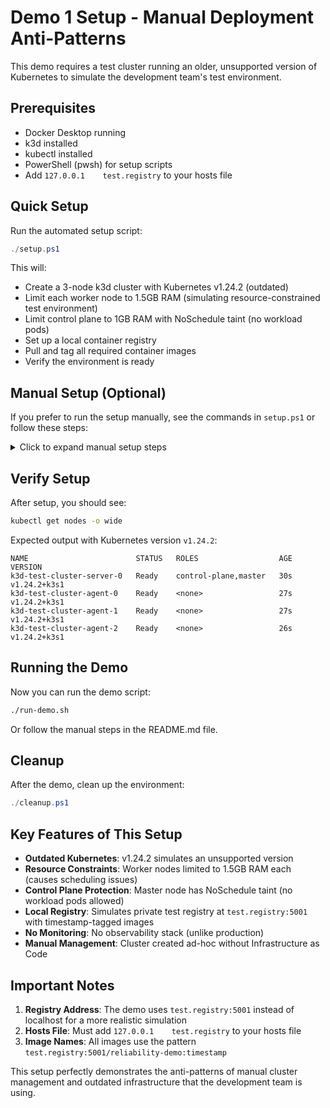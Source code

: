 # Demo 1 Setup - Manual Deployment Anti-Patterns

This demo requires a test cluster running an older, unsupported version of Kubernetes to simulate the development team's test environment.

## Prerequisites

- Docker Desktop running
- k3d installed
- kubectl installed
- PowerShell (pwsh) for setup scripts
- Add `127.0.0.1    test.registry` to your hosts file

## Quick Setup

Run the automated setup script:

```powershell
./setup.ps1
```

This will:
- Create a 3-node k3d cluster with Kubernetes v1.24.2 (outdated)
- Limit each worker node to 1.5GB RAM (simulating resource-constrained test environment)
- Limit control plane to 1GB RAM with NoSchedule taint (no workload pods)
- Set up a local container registry
- Pull and tag all required container images
- Verify the environment is ready

## Manual Setup (Optional)

If you prefer to run the setup manually, see the commands in `setup.ps1` or follow these steps:

<details>
<summary>Click to expand manual setup steps</summary>

### Create Cluster
```bash
k3d cluster create sre3-m2 `
  --image rancher/k3s:v1.24.2-k3s1 `
  --api-port 6551 `
  --servers 1 `
  --agents 3 `
  --port 8080:8080@loadbalancer `
  --port 3000:3000@loadbalancer `
  --registry-create test.registry:5001 `
  --agents-memory 1.5g `
  --servers-memory 1g `
  --k3s-arg "--node-taint=CriticalAddonsOnly=true:NoSchedule@server:*"
```

### Prepare Images
```bash
# Pull and tag images
docker pull sixeyed/reliability-demo:m1-01
docker tag sixeyed/reliability-demo:m1-01 test.registry:5001/reliability-demo:2024-01-14-1200
docker tag sixeyed/reliability-demo:m1-01 test.registry:5001/reliability-demo:2024-01-14-1630
docker tag sixeyed/reliability-demo:m1-01 test.registry:5001/reliability-demo:2024-01-15-0900

# Push to registry
docker push test.registry:5001/reliability-demo:2024-01-14-1200
docker push test.registry:5001/reliability-demo:2024-01-14-1630
docker push test.registry:5001/reliability-demo:2024-01-15-0900

# Create broken image
docker run --name broken-container alpine:latest sh -c "exit 1"
docker commit broken-container test.registry:5001/reliability-demo:broken-test
docker push test.registry:5001/reliability-demo:broken-test
docker rm broken-container
```

</details>

## Verify Setup

After setup, you should see:

```bash
kubectl get nodes -o wide
```

Expected output with Kubernetes version `v1.24.2`:
```
NAME                        STATUS   ROLES                  AGE   VERSION        
k3d-test-cluster-server-0   Ready    control-plane,master   30s   v1.24.2+k3s1   
k3d-test-cluster-agent-0    Ready    <none>                 27s   v1.24.2+k3s1   
k3d-test-cluster-agent-1    Ready    <none>                 27s   v1.24.2+k3s1   
k3d-test-cluster-agent-2    Ready    <none>                 26s   v1.24.2+k3s1   
```

## Running the Demo

Now you can run the demo script:

```bash
./run-demo.sh
```

Or follow the manual steps in the README.md file.

## Cleanup

After the demo, clean up the environment:

```powershell
./cleanup.ps1
```

## Key Features of This Setup

- **Outdated Kubernetes**: v1.24.2 simulates an unsupported version
- **Resource Constraints**: Worker nodes limited to 1.5GB RAM each (causes scheduling issues)
- **Control Plane Protection**: Master node has NoSchedule taint (no workload pods allowed)
- **Local Registry**: Simulates private test registry at `test.registry:5001` with timestamp-tagged images
- **No Monitoring**: No observability stack (unlike production)
- **Manual Management**: Cluster created ad-hoc without Infrastructure as Code

## Important Notes

1. **Registry Address**: The demo uses `test.registry:5001` instead of localhost for a more realistic simulation
2. **Hosts File**: Must add `127.0.0.1    test.registry` to your hosts file
3. **Image Names**: All images use the pattern `test.registry:5001/reliability-demo:timestamp`

This setup perfectly demonstrates the anti-patterns of manual cluster management and outdated infrastructure that the development team is using.